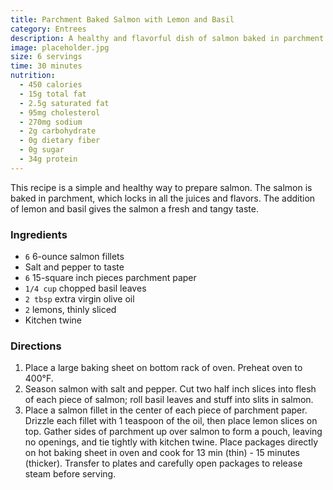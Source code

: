 ```yaml
---
title: Parchment Baked Salmon with Lemon and Basil
category: Entrees
description: A healthy and flavorful dish of salmon baked in parchment with lemon and basil. The parchment pouch locks in the juices and flavors, resulting in a moist and delicious salmon fillet.
image: placeholder.jpg
size: 6 servings
time: 30 minutes
nutrition:
  - 450 calories
  - 15g total fat
  - 2.5g saturated fat
  - 95mg cholesterol
  - 270mg sodium
  - 2g carbohydrate
  - 0g dietary fiber
  - 0g sugar
  - 34g protein
---
```


This recipe is a simple and healthy way to prepare salmon. The salmon is baked in parchment, which locks in all the juices and flavors. The addition of lemon and basil gives the salmon a fresh and tangy taste.

### Ingredients

* `6` 6-ounce salmon fillets
* Salt and pepper to taste
* `6` 15-square inch pieces parchment paper
* `1/4 cup` chopped basil leaves
* `2 tbsp` extra virgin olive oil
* `2` lemons, thinly sliced
* Kitchen twine

### Directions

1. Place a large baking sheet on bottom rack of oven. Preheat oven to 400°F.
2. Season salmon with salt and pepper. Cut two half inch slices into flesh of each piece of salmon; roll basil leaves and stuff into slits in salmon.
3. Place a salmon fillet in the center of each piece of parchment paper. Drizzle each fillet with 1 teaspoon of the oil, then place lemon slices on top. Gather sides of parchment up over salmon to form a pouch, leaving no openings, and tie tightly with kitchen twine. Place packages directly on hot baking sheet in oven and cook for 13 min (thin) - 15 minutes (thicker). Transfer to plates and carefully open packages to release steam before serving.